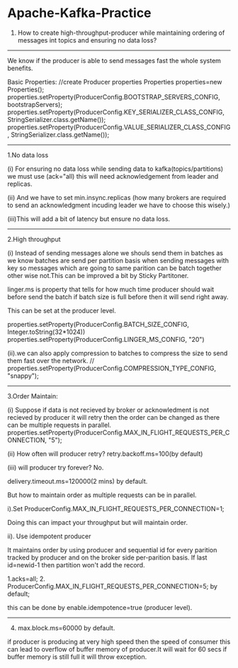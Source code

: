# Apache-Kafka-Practice

1. How to create high-throughput-producer while maintaining ordering of messages int topics and ensuring no data loss?

******************************************************************************

We know if the producer is able to send messages fast the whole system benefits.

Basic Properties:
//create Producer properties
		Properties properties=new Properties();
		properties.setProperty(ProducerConfig.BOOTSTRAP_SERVERS_CONFIG, bootstrapServers);
		properties.setProperty(ProducerConfig.KEY_SERIALIZER_CLASS_CONFIG, StringSerializer.class.getName());
		properties.setProperty(ProducerConfig.VALUE_SERIALIZER_CLASS_CONFIG, StringSerializer.class.getName());

***************************************************************************************************************************

1.No data loss

(i) For ensuring no data loss while sending data to kafka(topics/partitions) we must use (ack="all) this will need acknowledgement from
leader and replicas.

(ii) And we have to set min.insync.replicas (how many brokers are required to send an acknowledgment incuding leader we have to choose this wisely.)

(iii)This will add a bit of latency but ensure no data loss.

**************************************************************************************************************

2.High throughput

(i) Instead of sending messages alone we shouls send them in batches as we know batches are send per partition basis when sending messages with key so messages which are going to same parition can be batch together other wise not.This can be improved a bit by Sticky Partitoner.

linger.ms is property that tells for how much time producer should wait before send the batch if batch size is full before then it will send right away.

This can be set at the producer level.

properties.setProperty(ProducerConfig.BATCH_SIZE_CONFIG, Integer.toString(32*1024))
properties.setProperty(ProducerConfig.LINGER_MS_CONFIG, "20")


(ii).we can also apply compression to batches to compress the size to send them fast over the network.
//	properties.setProperty(ProducerConfig.COMPRESSION_TYPE_CONFIG, "snappy");

**********************************************************************************************************************

3.Order Maintain: 

(i) Suppose if data is not recieved by broker or acknowledment is not recieved by producer it will retry then the order can be changed as there can be multiple requests in parallel.
properties.setProperty(ProducerConfig.MAX_IN_FLIGHT_REQUESTS_PER_CONNECTION, "5");

(ii) How often will producer retry?
retry.backoff.ms=100(by default)

(iii) will producer try forever?
No.

delivery.timeout.ms=120000(2 mins) by default.

But how to maintain order as multiple requests can be in parallel.

i).Set ProducerConfig.MAX_IN_FLIGHT_REQUESTS_PER_CONNECTION=1;

Doing this can impact your throughput but will maintain order.

ii). Use idempotent producer

It maintains order by using producer and sequential id for every parition tracked by producer and on the broker side per-parition basis.
If last id=newid-1 then partition won't add the record.

1.acks=all;
2. ProducerConfig.MAX_IN_FLIGHT_REQUESTS_PER_CONNECTION=5; by default;

this can be done by enable.idempotence=true (producer level).

*******************************************************************************************************************************

4. max.block.ms=60000 by default.

if producer is producing at very high speed then the speed of consumer this can lead to overflow of buffer memory of producer.It will wait for 60 secs if buffer memory is still full it will throw exception.


